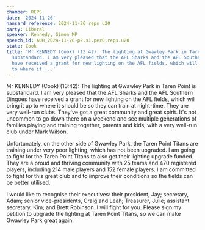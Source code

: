 ```yaml
---
chamber: REPS
date: '2024-11-26'
hansard_reference: 2024-11-26_reps u20
party: Liberal
speaker: Kennedy, Simon MP
speech_id: AUH_2024-11-26-p2.s1.per0.reps.u20
state: Cook
title: 'Mr KENNEDY (Cook) (13:42): The lighting at Gwawley Park in Taren Point is
  substandard. I am very pleased that the AFL Sharks and the AFL Southern Dingoes
  have received a grant for new lighting on the AFL fields, which will bring it up
  to where it ...'
---
```


Mr KENNEDY (Cook) (13:42): The lighting at Gwawley Park in Taren Point is substandard. I am very pleased that the AFL Sharks and the AFL Southern Dingoes have received a grant for new lighting on the AFL fields, which will bring it up to where it should be so they can train at night-time. They are very well-run clubs. They've got a great community and great spirit. It's not uncommon to go down there on a weekend and see multiple generations of families playing and training together, parents and kids, with a very well-run club under Mark Wilson.

Unfortunately, on the other side of Gwawley Park, the Taren Point Titans are training under very poor lighting, which has not been upgraded. I am going to fight for the Taren Point Titans to also get their lighting upgrade funded. They are a proud and thriving community with 25 teams and 470 registered players, including 214 male players and 152 female players. I am committed to fight for this great club and to improve their conditions so the fields can be better utilised.

I would like to recognise their executives: their president, Jay; secretary, Adam; senior vice-presidents, Craig and Leah; Treasurer, Julie; assistant secretary, Kim; and Brett Robinson. I will fight for you. Please sign my petition to upgrade the lighting at Taren Point Titans, so we can make Gwawley Park great again.